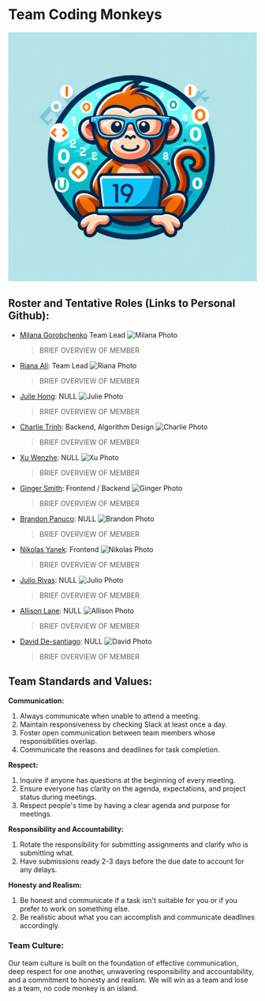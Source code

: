 # Team Coding Monkeys
![Logo](branding/19logo_blue.png)

## Roster and Tentative Roles (Links to Personal Github):
- [Milana Gorobchenko](https://github.com/milgor931) Team Lead
  ![Milana Photo](path/to/photo)
  > BRIEF OVERVIEW OF MEMBER
- [Riana Ali](https://github.com/): Team Lead
  ![Riana Photo](path/to/photo)
  > BRIEF OVERVIEW OF MEMBER
- [Julie Hong](https://github.com/Julie110): NULL
  ![Julie Photo](path/to/photo)
  > BRIEF OVERVIEW OF MEMBER
- [Charlie Trinh](https://github.com/charlitoes): Backend, Algorithm Design
  ![Charlie Photo](path/to/photo)
  > BRIEF OVERVIEW OF MEMBER
- [Xu Wenzhe](https://github.com/Markcmd): NULL
  ![Xu Photo](path/to/photo)
  > BRIEF OVERVIEW OF MEMBER
- [Ginger Smith](https://github.com/gingersmith4): Frontend / Backend
  ![Ginger Photo](path/to/photo)
  > BRIEF OVERVIEW OF MEMBER
- [Brandon Panuco](https://github.com/bpanuco11): NULL
  ![Brandon Photo](path/to/photo)
  > BRIEF OVERVIEW OF MEMBER
- [Nikolas Yanek](https://github.com/nikothomas): Frontend
  ![Nikolas Photo](path/to/photo)
  > BRIEF OVERVIEW OF MEMBER
- [Julio Rivas](https://github.com/jrivas112): NULL
  ![Julio Photo](path/to/photo)
  > BRIEF OVERVIEW OF MEMBER
- [Allison Lane](https://github.com/a4lane): NULL
  ![Allison Photo](path/to/photo)
  > BRIEF OVERVIEW OF MEMBER
- [David De-santiago](https://github.com/ddesantiag0): NULL
  ![David Photo](path/to/photo)
  > BRIEF OVERVIEW OF MEMBER

## Team Standards and Values:

**Communication:**
1. Always communicate when unable to attend a meeting.
2. Maintain responsiveness by checking Slack at least once a day.
3. Foster open communication between team members whose responsibilities overlap.
4. Communicate the reasons and deadlines for task completion.

**Respect:**
1. Inquire if anyone has questions at the beginning of every meeting.
2. Ensure everyone has clarity on the agenda, expectations, and project status during meetings.
3. Respect people's time by having a clear agenda and purpose for meetings.

**Responsibility and Accountability:**
1. Rotate the responsibility for submitting assignments and clarify who is submitting what.
2. Have submissions ready 2-3 days before the due date to account for any delays.

**Honesty and Realism:**
1. Be honest and communicate if a task isn't suitable for you or if you prefer to work on something else.
2. Be realistic about what you can accomplish and communicate deadlines accordingly.

### Team Culture:
Our team culture is built on the foundation of effective communication, deep respect for one another, unwavering responsibility and accountability, and a commitment to honesty and realism. We will win as a team and lose as a team, no code monkey is an island.
